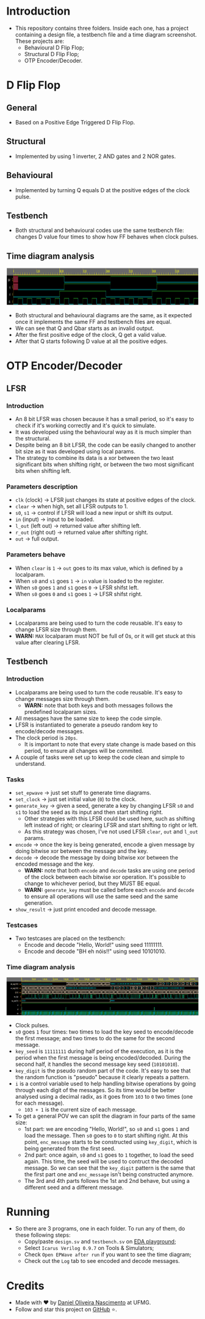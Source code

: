 # Introduction

- This repository contains three folders. Inside each one, has a project containing a design file, a testbench file and a time diagram screenshot. These projects are:
  - Behavioural D Flip Flop;
  - Structural D Flip Flop;
  - OTP Encoder/Decoder.

# D Flip Flop

## General

- Based on a Positive Edge Triggered D Flip Flop.

## Structural

- Implemented by using 1 inverter, 2 AND gates and 2 NOR gates.

## Behavioural

- Implemented by turning Q equals D at the positive edges of the clock pulse.

## Testbench

- Both structural and behavioural codes use the same testbench file: changes D value four times to show how FF behaves when clock pulses.

## Time diagram analysis

<img src="./behavioural_d_ff/time_diagram.png" height="100px" width="1000px" />

- Both structural and behavioural diagrams are the same, as it expected once it implements the same FF and testbench files are equal.
- We can see that Q and Qbar starts as an invalid output.
- After the first positive edge of the clock, Q get a valid value.
- After that Q starts following D value at all the positive edges.

# OTP Encoder/Decoder
## LFSR

### Introduction

- An 8 bit LFSR was chosen because it has a small period, so it's easy to check if it's working correctly and it's quick to simulate.
- It was developed using the behavioural way as it is much simpler than the structural.
- Despite being an 8 bit LFSR, the code can be easily changed to another bit size as it was developed using local params.
- The strategy to combine its data is a xor between the two least significant bits when shifting right, or between the two most significant bits when shifting left.

### Parameters description

- `clk` (clock) -> LFSR just changes its state at positive edges of the clock.
- `clear` -> when high, set all LFSR outputs to 1.
- `s0`, `s1` -> control if LFSR will load a new input or shift its output.
- `in` (input) -> input to be loaded.
- `l_out` (left out) -> returned value after shifting left.
- `r_out` (right out) -> returned value after shifting right.
- `out` -> full output.

### Parameters behave

- When `clear` is `1` -> `out` goes to its max value, which is defined by a localparam.
- When `s0` and `s1` goes `1` -> `in` value is loaded to the register.
- When `s0` goes `1` and `s1` goes `0` -> LFSR shifst left.
- When `s0` goes `0` and `s1` goes `1` -> LFSR shifst right.

### Localparams

- Localparams are being used to turn the code reusable. It's easy to change LFSR size through them.
- **WARN:** `MAX` localparam must NOT be full of 0s, or it will get stuck at this value after clearing LFSR.

## Testbench

### Introduction

- Localparams are being used to turn the code reusable. It's easy to change messages size through them.
  - **WARN:** note that both keys and both messages follows the predefined localparam sizes.
- All messages have the same size to keep the code simple.
- LFSR is instantiated to generate a pseudo random key to encode/decode messages.
- The clock period is `20ps`.
  - It is important to note that every state change is made based on this period, to ensure all changes will be commited.
- A couple of tasks were set up to keep the code clean and simple to understand.
  
### Tasks

- `set_epwave` -> just set stuff to generate time diagrams.
- `set_clock` -> just set initial value (`0`) to the clock.
- `generate_key` -> given a seed, generate a key by changing LFSR `s0` and `s1` to load the seed as its input and then start shifting right.
  - Other strategies with this LFSR could be used here, such as shifting left instead of right; or clearing LFSR and start shifting to right or left.
  - As this strategy was chosen, I've not used LFSR `clear`, `out` and `l_out` params.
- `encode` -> once the key is being generated, encode a given message by doing bitwise xor between the message and the key.
- `decode` -> decode the message by doing bitwise xor between the encoded message and the key.
  - **WARN:** note that both `encode` and `decode` tasks are using one period of the clock between each bitwise xor operation. It's possible to change to whichever period, but they MUST BE equal.
  - **WARN:** `generate_key` must be called before each `encode` and `decode` to ensure all operations will use the same seed and the same generation.
- `show_result` -> just print encoded and decode message.

### Testcases

- Two testcases are placed on the testbench:
  - Encode and decode "Hello, World!" using seed 11111111.
  - Encode and decode "BH eh nóis!!" using seed 10101010.

### Time diagram analysis

<img src="./otp_cypher/time_diagram.png" height="100px" width="1000px" />

- Clock pulses.
- `s0` goes `1` four times: two times to load the key seed to encode/decode the first message; and two times to do the same for the second message.
- `key_seed` is `11111111` during half period of the execution, as it is the period when the first message is being encoded/decoded. During the second half, it handles the second message key seed (`10101010`).
- `key_digit` is the pseudo random part of the code. It's easy to see that the random function is "pseudo" because it clearly repeats a pattern.
- `i` is a control variable used to help handling bitwise operations by going through each digit of the messages. So its time would be better analysed using a decimal radix, as it goes from `103` to `0` two times (one for each message).
  - `103 + 1` is the current size of each message.
- To get a general POV we can split the diagram in four parts of the same size:
  - 1st part: we are encoding "Hello, World!", so `s0` and `s1` goes `1` and load the message. Then `s0` goes to `0` to start shifting right. At this point, `enc_message` starts to be constructed using `key_digit`, which is being generated from the first seed.
  - 2nd part: once again, `s0` and `s1` goes to `1` together, to load the seed again. This time, the seed will be used to contruct the decoded message. So we can see that the `key_digit` pattern is the same that the first part one and `enc_message` isn't being constructed anymore.
  - The 3rd and 4th parts follows the 1st and 2nd behave, but using a different seed and a different message.

# Running

- So there are 3 programs, one in each folder. To run any of them, do these following steps: 
  - Copy/paste `design.sv` and `testbench.sv` on [EDA playground](https://www.edaplayground.com/);
  - Select `Icarus Verilog 0.9.7` on Tools & Simulators;
  - Check `Open EPWave after run` if you want to see the time diagram;
  - Check out the `Log` tab to see encoded and decode messages.

# Credits

- Made with :heart: by [Daniel Oliveira Nascimento](https://ondaniel.com.br/) at UFMG.
- Follow and star this project on [GitHub](https://github.com/ondanieldev/ufmg-isl) :star:.